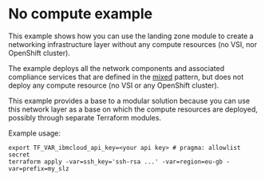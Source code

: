 # No compute example

This example shows how you can use the landing zone module to create a networking infrastructure layer without any compute resources (no VSI, nor OpenShift cluster).

The example deploys all the network components and associated compliance services that are defined in the [mixed](https://github.com/terraform-ibm-modules/terraform-ibm-landing-zone/tree/main/patterns/mixed) pattern, but does not deploy any compute resource (no VSI or any OpenShift cluster).

This example provides a base to a modular solution because you can use this network layer as a base on which the compute resources are deployed, possibly through separate Terraform modules.

Example usage:
```
export TF_VAR_ibmcloud_api_key=<your api key> # pragma: allowlist secret
terraform apply -var=ssh_key='ssh-rsa ...' -var=region=eu-gb -var=prefix=my_slz
```
